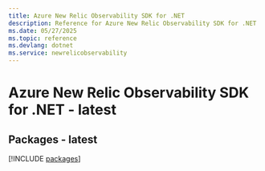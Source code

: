 ```yaml
---
title: Azure New Relic Observability SDK for .NET
description: Reference for Azure New Relic Observability SDK for .NET
ms.date: 05/27/2025
ms.topic: reference
ms.devlang: dotnet
ms.service: newrelicobservability
---
```

# Azure New Relic Observability SDK for .NET - latest
## Packages - latest
[!INCLUDE [packages](new-relic-observability-index.md)]